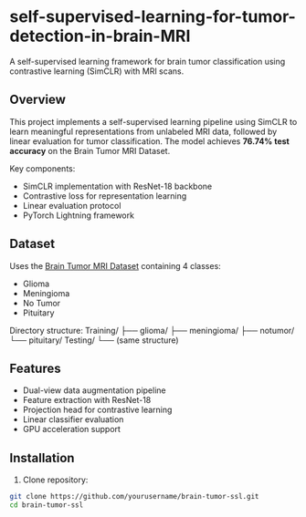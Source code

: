 # self-supervised-learning-for-tumor-detection-in-brain-MRI
A self-supervised learning framework for brain tumor classification using contrastive learning (SimCLR) with MRI scans.

## Overview
This project implements a self-supervised learning pipeline using SimCLR to learn meaningful representations from unlabeled MRI data, followed by linear evaluation for tumor classification. The model achieves **76.74% test accuracy** on the Brain Tumor MRI Dataset.

Key components:
- SimCLR implementation with ResNet-18 backbone
- Contrastive loss for representation learning
- Linear evaluation protocol
- PyTorch Lightning framework

## Dataset
Uses the [Brain Tumor MRI Dataset](https://www.kaggle.com/datasets/masoudnickparvar/brain-tumor-mri-dataset) containing 4 classes:
- Glioma
- Meningioma
- No Tumor 
- Pituitary

Directory structure:
Training/
├── glioma/
├── meningioma/
├── notumor/
└── pituitary/
Testing/
└── (same structure)


## Features
- Dual-view data augmentation pipeline
- Feature extraction with ResNet-18
- Projection head for contrastive learning
- Linear classifier evaluation
- GPU acceleration support

## Installation
1. Clone repository:
```bash
git clone https://github.com/yourusername/brain-tumor-ssl.git
cd brain-tumor-ssl
